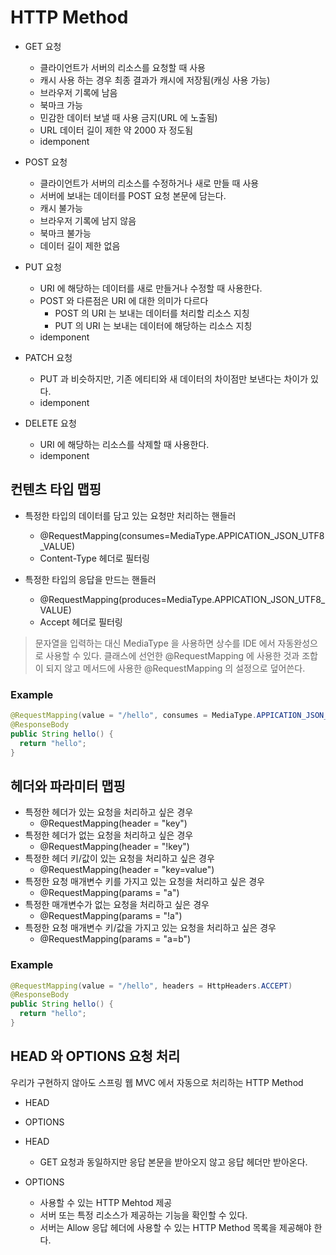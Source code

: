 # HTTP Method

- GET 요청
  - 클라이언트가 서버의 리소스를 요청할 때 사용
  - 캐시 사용 하는 경우 최종 결과가 캐시에 저장됨(캐싱 사용 가능)
  - 브라우저 기록에 남음
  - 북마크 가능
  - 민감한 데이터 보낼 때 사용 금지(URL 에 노출됨)
  - URL 데이터 길이 제한 약 2000 자 정도됨
  - idemponent

- POST 요청
  - 클라이언트가 서버의 리소스를 수정하거나 새로 만들 때 사용
  - 서버에 보내는 데이터를 POST 요청 본문에 담는다.
  - 캐시 불가능
  - 브라우저 기록에 남지 않음
  - 북마크 불가능
  - 데이터 길이 제한 없음
 
- PUT 요청
  - URI 에 해당하는 데이터를 새로 만들거나 수정할 때 사용한다.
  - POST 와 다른점은 URI 에 대한 의미가 다르다
    - POST 의 URI 는 보내는 데이터를 처리할 리소스 지칭
    - PUT 의 URI 는 보내는 데이터에 해당하는 리소스 지칭
  - idemponent 
  
- PATCH 요청
  - PUT 과 비슷하지만, 기존 에티티와 새 데이터의 차이점만 보낸다는 차이가 있다.
  - idemponent

- DELETE 요청
  - URI 에 해당하는 리소스를 삭제할 때 사용한다.
  - idemponent
  
## 컨텐츠 타입 맵핑

- 특정한 타입의 데이터를 담고 있는 요청만 처리하는 핸들러
  - @RequestMapping(consumes=MediaType.APPICATION_JSON_UTF8_VALUE)
  - Content-Type 헤더로 필터링
  
- 특정한 타입의 응답을 만드는 핸들러
  - @RequestMapping(produces=MediaType.APPICATION_JSON_UTF8_VALUE)
  - Accept 헤더로 필터링
  
> 문자열을 입력하는 대신 MediaType 을 사용하면 상수를 IDE 에서 자동완성으로 사용할 수 있다. 클래스에 선언한 @RequestMapping 에 사용한 것과 조합이
되지 않고 메서드에 사용한 @RequestMapping 의 설정으로 덮어쓴다.

### Example

```java
@RequestMapping(value = "/hello", consumes = MediaType.APPICATION_JSON_UTF8_VALUE)
@ResponseBody
public String hello() {
  return "hello";
}
```

## 헤더와 파라미터 맵핑

- 특정한 헤더가 있는 요청을 처리하고 싶은 경우
  - @RequestMapping(header = "key")
- 특정한 헤더가 없는 요청을 처리하고 싶은 경우
  - @RequestMapping(header = "!key")
- 특정한 헤더 키/값이 있는 요청을 처리하고 싶은 경우
  - @RequestMapping(header = "key=value")
- 특정한 요청 매개변수 키를 가지고 있는 요청을 처리하고 싶은 경우
  - @RequestMapping(params = "a")
- 특정한 매개변수가 없는 요청을 처리하고 싶은 경우
  - @RequestMapping(params = "!a")
- 특정한 요청 매개변수 키/값을 가지고 있는 요청을 처리하고 싶은 경우
  - @RequestMapping(params = "a=b")
  
### Example

```java
@RequestMapping(value = "/hello", headers = HttpHeaders.ACCEPT)
@ResponseBody
public String hello() {
  return "hello";
}
```

## HEAD 와 OPTIONS 요청 처리

우리가 구현하지 않아도 스프링 웹 MVC 에서 자동으로 처리하는 HTTP Method

- HEAD
- OPTIONS

- HEAD
  - GET 요청과 동일하지만 응답 본문을 받아오지 않고 응답 헤더만 받아온다.
- OPTIONS
  - 사용할 수 있는 HTTP Mehtod 제공
  - 서버 또는 특정 리소스가 제공하는 기능을 확인할 수 있다.
  - 서버는 Allow 응답 헤더에 사용할 수 있는 HTTP Method 목록을 제공해야 한다.
